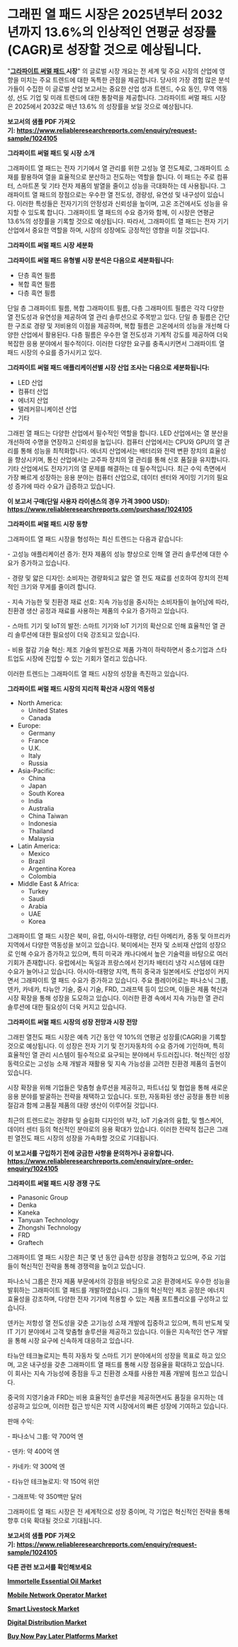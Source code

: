 <p><h1>그래핀 열 패드 시장은 2025년부터 2032년까지 13.6%의 인상적인 연평균 성장률(CAGR)로 성장할 것으로 예상됩니다.</h1></p><p>"<strong><a href="https://www.reliableresearchreports.com/graphite-thermal-pads-r1024105?utm_campaign=106&utm_medium=7&utm_source=Github&utm_content=ia&utm_term=07032025&utm_id=graphite-thermal-pads">그라파이트 써멀 패드&nbsp;</a></strong><strong>시장</strong>" 의 글로벌 시장 개요는 전 세계 및 주요 시장의 산업에 영향을 미치는 주요 트렌드에 대한 독특한 관점을 제공합니다. 당사의 가장 경험 많은 분석가들이 수집한 이 글로벌 산업 보고서는 중요한 산업 성과 트렌드, 수요 동인, 무역 역동성, 선도 기업 및 미래 트렌드에 대한 통찰력을 제공합니다. 그라파이트 써멀 패드 시장은 2025에서 2032로 매년 13.6% 의 성장률을 보일 것으로 예상됩니다.&nbsp;</p>
<p><strong>보고서의 샘플 PDF 가져오기:&nbsp;<a href="https://www.reliableresearchreports.com/enquiry/request-sample/1024105?utm_campaign=106&utm_medium=7&utm_source=Github&utm_content=ia&utm_term=07032025&utm_id=graphite-thermal-pads">https://www.reliableresearchreports.com/enquiry/request-sample/1024105</a></strong></p>
<p><strong>그라파이트 써멀 패드 및 시장 소개</strong></p>
<p><p>그래파이트 열 패드는 전자 기기에서 열 관리를 위한 고성능 열 전도체로, 그래파이트 소재를 활용하여 열을 효율적으로 분산하고 전도하는 역할을 합니다. 이 패드는 주로 컴퓨터, 스마트폰 및 기타 전자 제품의 발열을 줄이고 성능을 극대화하는 데 사용됩니다. 그래파이트 열 패드의 장점으로는 우수한 열 전도성, 경량성, 유연성 및 내구성이 있습니다. 이러한 특성들은 전자기기의 안정성과 신뢰성을 높이며, 고온 조건에서도 성능을 유지할 수 있도록 합니다. 그래파이트 열 패드의 수요 증가와 함께, 이 시장은 연평균 13.6%의 성장률을 기록할 것으로 예상됩니다. 따라서, 그래파이트 열 패드는 전자 기기 산업에서 중요한 역할을 하며, 시장의 성장에도 긍정적인 영향을 미칠 것입니다.</p></p>
<p><strong>그라파이트 써멀 패드 시장 세분화</strong></p>
<p><strong>그라파이트 써멀 패드 유형별 시장 분석은 다음으로 세분화됩니다:</strong></p>
<p><ul><li>단층 흑연 필름</li><li>복합 흑연 필름</li><li>다층 흑연 필름</li></ul></p>
<p><p>단일 층 그래파이트 필름, 복합 그래파이트 필름, 다층 그래파이트 필름은 각각 다양한 열 전도성과 유연성을 제공하여 열 관리 솔루션으로 주목받고 있다. 단일 층 필름은 간단한 구조로 경량 및 저비용의 이점을 제공하며, 복합 필름은 고온에서의 성능을 개선해 다양한 산업에서 활용된다. 다층 필름은 우수한 열 전도성과 기계적 강도를 제공하여 더욱 복잡한 응용 분야에서 필수적이다. 이러한 다양한 요구를 충족시키면서 그래파이트 열 패드 시장의 수요를 증가시키고 있다.</p></p>
<p><strong>그라파이트 써멀 패드 애플리케이션별 시장 산업 조사는 다음으로 세분화됩니다:</strong></p>
<p><ul><li>LED 산업</li><li>컴퓨터 산업</li><li>에너지 산업</li><li>텔레커뮤니케이션 산업</li><li>기타</li></ul></p>
<p><p>그래핀 열 패드는 다양한 산업에서 필수적인 역할을 합니다. LED 산업에서는 열 분산을 개선하여 수명을 연장하고 신뢰성을 높입니다. 컴퓨터 산업에서는 CPU와 GPU의 열 관리를 통해 성능을 최적화합니다. 에너지 산업에서는 배터리와 전력 변환 장치의 효율성을 향상시키며, 통신 산업에서는 고주파 장치의 열 관리를 통해 신호 품질을 유지합니다. 기타 산업에서도 전자기기의 열 문제를 해결하는 데 필수적입니다. 최근 수익 측면에서 가장 빠르게 성장하는 응용 분야는 컴퓨터 산업으로, 데이터 센터와 게이밍 기기의 필요성 증가에 따라 수요가 급증하고 있습니다.</p></p>
<p><strong>이 보고서 구매(단일 사용자 라이센스의 경우 가격 3900 USD): <a href="https://www.reliableresearchreports.com/purchase/1024105?utm_campaign=106&utm_medium=7&utm_source=Github&utm_content=ia&utm_term=07032025&utm_id=graphite-thermal-pads">https://www.reliableresearchreports.com/purchase/1024105</a></strong></p>
<p><strong>그라파이트 써멀 패드 시장 동향</strong></p>
<p><p>그래파이트 열 패드 시장을 형성하는 최신 트렌드는 다음과 같습니다:</p><p>- 고성능 애플리케이션 증가: 전자 제품의 성능 향상으로 인해 열 관리 솔루션에 대한 수요가 증가하고 있습니다.</p><p>- 경량 및 얇은 디자인: 소비자는 경량화되고 얇은 열 전도 재료를 선호하여 장치의 전체적인 크기와 무게를 줄이려 합니다.</p><p>- 지속 가능한 및 친환경 재료 선호: 지속 가능성을 중시하는 소비자들이 늘어남에 따라, 친환경 생산 공정과 재료를 사용하는 제품의 수요가 증가하고 있습니다.</p><p>- 스마트 기기 및 IoT의 발전: 스마트 기기와 IoT 기기의 확산으로 인해 효율적인 열 관리 솔루션에 대한 필요성이 더욱 강조되고 있습니다.</p><p>- 비용 절감 기술 혁신: 제조 기술의 발전으로 제품 가격이 하락하면서 중소기업과 스타트업도 시장에 진입할 수 있는 기회가 열리고 있습니다.</p><p>이러한 트렌드는 그래파이트 열 패드 시장의 성장을 촉진하고 있습니다.</p></p>
<p><strong>그라파이트 써멀 패드 시장의 지리적 확산과 시장의 역동성</strong></p>
<p><ul>
    <li>
        North America:
        <ul>
            <li>United States</li>
            <li>Canada</li>
        </ul>
    </li>
    <li>
        Europe:
        <ul>
            <li>Germany</li>
            <li>France</li>
            <li>U.K.</li>
            <li>Italy</li>
            <li>Russia</li>
        </ul>
    </li>
    <li>
        Asia-Pacific:
        <ul>
            <li>China</li>
            <li>Japan</li>
            <li>South Korea</li>
            <li>India</li>
            <li>Australia</li>
            <li>China Taiwan</li>
            <li>Indonesia</li>
            <li>Thailand</li>
            <li>Malaysia</li>
        </ul>
    </li>
    <li>
        Latin America:
        <ul>
            <li>Mexico</li>
            <li>Brazil</li>
            <li>Argentina Korea</li>
            <li>Colombia</li>
        </ul>
    </li>
    <li>
        Middle East & Africa:
        <ul>
            <li>Turkey</li>
            <li>Saudi</li>
            <li>Arabia</li>
            <li>UAE</li>
            <li>Korea</li>
        </ul>
    </li>
    </ul></p>
<p><p>그래파이트 열 패드 시장은 북미, 유럽, 아시아-태평양, 라틴 아메리카, 중동 및 아프리카 지역에서 다양한 역동성을 보이고 있습니다. 북미에서는 전자 및 소비재 산업의 성장으로 인해 수요가 증가하고 있으며, 특히 미국과 캐나다에서 높은 기술력을 바탕으로 여러 기회가 존재합니다. 유럽에서는 독일과 프랑스에서 전기차 배터리 냉각 시스템에 대한 수요가 늘어나고 있습니다. 아시아-태평양 지역, 특히 중국과 일본에서도 산업성이 커지면서 그래파이트 열 패드 수요가 증가하고 있습니다. 주요 플레이어로는 파나소닉 그룹, 덴카, 카네카, 타뉴안 기술, 중시 기술, FRD, 그래프텍 등이 있으며, 이들은 제품 혁신과 시장 확장을 통해 성장을 도모하고 있습니다. 이러한 환경 속에서 지속 가능한 열 관리 솔루션에 대한 필요성이 더욱 커지고 있습니다.</p></p>
<p><strong>그라파이트 써멀 패드 시장의 성장 전망과 시장 전망</strong></p>
<p><p>그래핀 열전도 패드 시장은 예측 기간 동안 약 10%의 연평균 성장률(CAGR)을 기록할 것으로 예상됩니다. 이 성장은 전자 기기 및 전기자동차의 수요 증가에 기인하며, 특히 효율적인 열 관리 시스템이 필수적으로 요구되는 분야에서 두드러집니다. 혁신적인 성장 동력으로는 고성능 소재 개발과 재활용 및 지속 가능성을 고려한 친환경 제품의 출현이 있습니다.</p><p>시장 확장을 위해 기업들은 맞춤형 솔루션을 제공하고, 파트너십 및 협업을 통해 새로운 응용 분야를 발굴하는 전략을 채택하고 있습니다. 또한, 자동화된 생산 공정을 통한 비용 절감과 함께 고품질 제품의 대량 생산이 이루어질 것입니다. </p><p>최근의 트렌드로는 경량화 및 슬림화 디자인의 부각, IoT 기술과의 융합, 및 헬스케어, 데이터 센터 등의 혁신적인 분야로의 응용 확대가 있습니다. 이러한 전략적 접근은 그래핀 열전도 패드 시장의 성장을 가속화할 것으로 기대됩니다.</p></p>
<p><strong>이 보고서를 구입하기 전에 궁금한 사항을 문의하거나 공유합니다. <a href="https://www.reliableresearchreports.com/enquiry/pre-order-enquiry/1024105?utm_campaign=106&utm_medium=7&utm_source=Github&utm_content=ia&utm_term=07032025&utm_id=graphite-thermal-pads">https://www.reliableresearchreports.com/enquiry/pre-order-enquiry/1024105</a></strong></p>
<p><strong>그라파이트 써멀 패드 시장 경쟁 구도</strong></p>
<p><ul><li>Panasonic Group</li><li>Denka</li><li>Kaneka</li><li>Tanyuan Technology</li><li>Zhongshi Technology</li><li>FRD</li><li>Graftech</li></ul></p>
<p><p>그래파이트 열 패드 시장은 최근 몇 년 동안 급속한 성장을 경험하고 있으며, 주요 기업들이 혁신적인 전략을 통해 경쟁력을 높이고 있습니다. </p><p>파나소닉 그룹은 전자 제품 부문에서의 강점을 바탕으로 고온 환경에서도 우수한 성능을 발휘하는 그래파이트 열 패드를 개발하였습니다. 그들의 혁신적인 제조 공정은 에너지 효율성을 강조하며, 다양한 전자 기기에 적용할 수 있는 제품 포트폴리오를 구성하고 있습니다.</p><p>덴카는 저항성 열 전도성을 갖춘 고기능성 소재 개발에 집중하고 있으며, 특히 반도체 및 IT 기기 분야에서 고객 맞춤형 솔루션을 제공하고 있습니다. 이들은 지속적인 연구 개발을 통해 시장 요구에 신속하게 대응하고 있습니다.</p><p>타뉴안 테크놀로지는 특히 자동차 및 스마트 기기 분야에서의 성장을 목표로 하고 있으며, 고온 내구성을 갖춘 그래파이트 열 패드를 통해 시장 점유율을 확대하고 있습니다. 이 회사는 지속 가능성에 중점을 두고 친환경 소재를 사용한 제품 개발에 힘쓰고 있습니다.</p><p>중국의 지영기술과 FRD는 비용 효율적인 솔루션을 제공하면서도 품질을 유지하는 데 성공하고 있으며, 이러한 접근 방식은 지역 시장에서의 빠른 성장에 기여하고 있습니다.</p><p>판매 수익:</p><p>- 파나소닉 그룹: 약 700억 엔</p><p>- 덴카: 약 400억 엔</p><p>- 카네카: 약 300억 엔</p><p>- 타뉴안 테크놀로지: 약 150억 위안</p><p>- 그래프텍: 약 350백만 달러</p><p>그래파이트 열 패드 시장은 전 세계적으로 성장 중이며, 각 기업은 혁신적인 전략을 통해 향후 더욱 확대될 것으로 기대됩니다.</p></p>
<p><strong>보고서의 샘플 PDF 가져오기:&nbsp;<a href="https://www.reliableresearchreports.com/enquiry/request-sample/1024105?utm_campaign=106&utm_medium=7&utm_source=Github&utm_content=ia&utm_term=07032025&utm_id=graphite-thermal-pads">https://www.reliableresearchreports.com/enquiry/request-sample/1024105</a></strong></p>
<p><strong></strong></p>
<p><strong></strong></p>
<p><strong></strong></p>
<p><strong></strong></p>
<p><strong>다른 관련 보고서를 확인해보세요</strong></p>
<p><strong><p><a href="https://github.com/syiqvanyo/Market-Research-Report-List-1/blob/main/immortelle-essential-oil-market.md?utm_campaign=106&utm_medium=7&utm_source=Github&utm_content=ia&utm_term=07032025&utm_id=graphite-thermal-pads">Immortelle Essential Oil Market</a></p><p><a href="https://github.com/warshatulang0/Market-Research-Report-List-1/blob/main/mobile-network-operator-market.md?utm_campaign=106&utm_medium=7&utm_source=Github&utm_content=ia&utm_term=07032025&utm_id=graphite-thermal-pads">Mobile Network Operator Market</a></p><p><a href="https://github.com/yepezkommakp/Market-Research-Report-List-1/blob/main/smart-livestock-market.md?utm_campaign=106&utm_medium=7&utm_source=Github&utm_content=ia&utm_term=07032025&utm_id=graphite-thermal-pads">Smart Livestock Market</a></p><p><a href="https://github.com/kryshaprilbb/Market-Research-Report-List-1/blob/main/digital-distribution-market.md?utm_campaign=106&utm_medium=7&utm_source=Github&utm_content=ia&utm_term=07032025&utm_id=graphite-thermal-pads">Digital Distribution Market</a></p><p><a href="https://github.com/kolffmaris58/Market-Research-Report-List-1/blob/main/buy-now-pay-later-platforms-market.md?utm_campaign=106&utm_medium=7&utm_source=Github&utm_content=ia&utm_term=07032025&utm_id=graphite-thermal-pads">Buy Now Pay Later Platforms Market</a></p></strong></p>
<p></p>